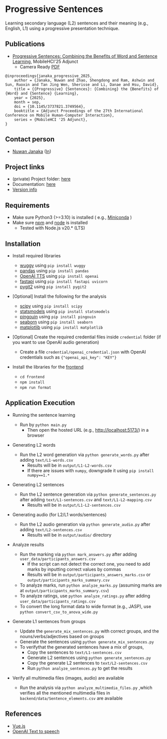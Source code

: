 # Progressive Sentences

Learning secondary language (L2) sentences and their meaning (e.g., English, L1) using a progressive presentation technique.

## Publications
- [Progressive Sentences: Combining the Benefits of Word and Sentence Learning](https://www.doi.org/10.1145/3737821.3749564), MobileHCI'25 Adjunct
  - Camera Ready [PDF](paper/MobileHCI2025_ProgressiveSentences.pdf)
```
@inproceedings{janaka_progressive_2025,
    author = {Janaka, Nuwan and Zhao, Shengdong and Ram, Ashwin and Sun, Ruoxin and Tan Jing Wen, Sherisse and Li, Danae and Hsu, David},
    title = {{Progressive} {Sentences}: {Combining} the {Benefits} of {Word} and {Sentence} {Learning},
    year = {2025},
    month = sep,
    doi = {10.1145/3737821.3749564},
    booktitle = {Adjunct Proceedings of the 27th International Conference on Mobile Human-Computer Interaction},
    series = {MobileHCI '25 Adjunct},
}
```

## Contact person
- [Nuwan Janaka](https://synteraction.org/our-team) ([In](https://www.linkedin.com/in/nuwan-janaka/))


## Project links
- (private) Project folder: [here](https://drive.google.com/drive/u/1/folders/1hGbxMdgC_lC73Gn7y6Qu99wa9ipbBwOw)
- Documentation: [here](guide_link)
- [Version info](VERSION.md)


## Requirements

- Make sure Python3 (>=3.10) is installed (
  e.g., [Miniconda](https://docs.conda.io/en/latest/miniconda.html) )
- Make sure [npm](https://docs.npmjs.com/downloading-and-installing-node-js-and-npm)
  and [node](https://nodejs.org/en) is installed
    - Tested with Node.js v20.* (LTS)

## Installation

- Install required libraries
    - [wuggy](https://pypi.org/project/wuggy/) using `pip install wuggy`
    - [pandas](https://pandas.pydata.org/) using `pip install pandas`
    - [OpenAI TTS](https://platform.openai.com/docs/guides/text-to-speech)
      using `pip install openai`
    - [fastapi](https://github.com/tiangolo/fastapi) using `pip install fastapi uvicorn`
    - [pygit2](https://pypi.org/project/pygit2/) using `pip install pygit2`
- [Optional] Install the following for the analysis
    - [scipy](https://pypi.org/project/scipy) using `pip install scipy`
    - [statsmodels](https://pypi.org/project/statsmodels) using `pip install statsmodels`
    - [pingouin](https://pypi.org/project/pingouin) using `pip install pingouin`
    - [seaborn](https://pypi.org/project/seaborn) using `pip install seaborn`
    - [matplotlib](https://pypi.org/project/matplotlib) using `pip install matplotlib`
- [Optional] Create the required credential files inside `credential` folder (if you want to use
  OpenAI audio generation)
    - Create a file `credential/openai_credential.json` with OpenAI credentials such
      as `{"openai_api_key": "KEY"}`

- Install the libraries for the [frontend](frontend)
    - `cd frontend`
    - `npm install`
    - `npm run format`

## Application Execution

- Running the sentence learning
    - Run by `python main.py`
        - Then open the hosted URL (e.g., [http://localhost:5173/](http://localhost:5173/)) in a
          browser

- Generating L2 words
    - Run the L2 word generation via `python generate_words.py` after adding `text/L1-words.csv`
        - Results will be in `output/L1-L2-words.csv`
        - If there are issues with `numpy`, downgrade it using `pip install numpy==1.*`

- Generating L2 sentences
    - Run the L2 sentence generation via `python generate_sentences.py` after
      adding `text/L1-sentences.csv` and `text/L1-L2-mapping.csv`
        - Results will be in `output/L1-L2-sentences.csv`

- Generating audio (for L2/L1 words/sentences)
    - Run the L2 audio generation via `python generate_audio.py` after adding `text/L2-sentences.csv`
        - Results will be in `output/audio/` directory

- Analyze results
    - Run the marking via `python mark_answers.py` after adding `user_data/participants_answers.csv`
        - If the script can not detect the correct one, you need to add marks by inputting correct values by commas
        - Results will be in `output/participants_answers_marks.csv` or `output/participants_marks_summary.csv`
    - To analyze marks, run `python analyze_marks.py` (assuming marks are at `output/participants_marks_summary.csv`)
    - To analyze ratings, use `python analyze_ratings.py` after adding `user_data/participants_ratings.csv`
    - To convert the long format data to wide format (e.g., JASP), use `python convert_csv_to_anova_wide.py`


- Generate L1 sentences from groups
    - Update the `generate_mix_sentences.py` with correct groups, and the nouns/verbs/adjectives based on groups
    - Generate the sentences using `python generate_mix_sentences.py`
    - To verifythat  the generated sentences have a mix of groups,
        - Copy the sentences to `text/L1-sentences.csv`
        - Generate L2 sentences using `python generate_sentences.py`
        - Copy the generate L2 sentences to `text/L2-sentences.csv`
        - Run `python analyze_sentences.py` to get the results

- Verify all multimedia files (images, audio) are available
    - Run the analysis via `python analyze_multimedia_files.py` ,which verifies all the mentioned multimedia files
      in `backend/data/Sentence_elements.csv` are available

## References

- [Vue.js](https://vuejs.org/guide/quick-start)
- [OpenAI Text to speech](https://platform.openai.com/docs/guides/text-to-speech)
